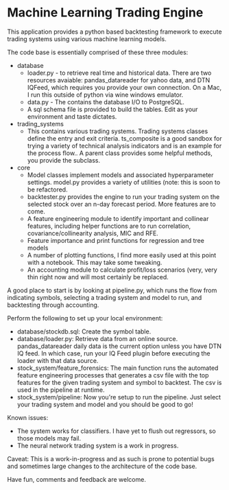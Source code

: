 # Machine Learning Trading Engine
This application provides a python based backtesting framework to execute trading systems using various machine learning models.

The code base is essentially comprised of these three modules:
* database
  * loader.py - to retrieve real time and historical data.  There are two resources avaiable: pandas_datareader for yahoo data, and DTN IQFeed, which requires you provide your own connection.  On a Mac, I run this outside of python via wine windows emulator.
  * data.py - The contains the database I/O to PostgreSQL.  
  * A sql schema file is provided to build the tables.  Edit as your environment and taste dictates.
* trading_systems
  * This contains various trading systems.  Trading systems classes define the entry and exit criteria.   ts_composite is a good sandbox for trying a variety of technical analysis indicators and is an example for the process flow..  A parent class provides some helpful methods, you provide the subclass.  
* core
  * Model classes implement models and associated hyperparameter settings.  model.py provides a variety of utilities (note: this is soon to be refactored.
  * backtester.py provides the engine to run your trading system on the selected stock over an n-day forecast period.  More features are to come.
  * A feature engineering module to identify important and collinear features, including helper functions are to run correlation, covariance/collinearity analysis, MIC and RFE.
  * Feature importance and print functions for regression and tree models
  * A number of plotting functions, I find more easily used at this point with a notebook.  This may take some tweaking.
  * An accounting module to calculate profit/loss scenarios (very, very thin right now and will most certainly be replaced.

A good place to start is by looking at pipeline.py, which runs the flow from indicating symbols, selecting a trading system and model to run, and backtesting through accounting.

Perform the following to set up your local environment:
- database/stockdb.sql: Create the symbol table.
- database/loader.py: Retrieve data from an online source.  pandas_datareader daily data is the current option unless you have DTN IQ feed.  In which case, run your IQ Feed plugin before executing the loader with that data source.
- stock_system/feature_forensics: The main function runs the automated feature engineering processes that generates a csv file with the top features for the given trading system and symbol to backtest.  The csv is used in the pipeline at runtime.
- stock_system/pipeline:  Now you're setup to run the pipeline.  Just select your trading system and model and you should be good to go!

Known issues:
- The system works for classifiers. I have yet to flush out regressors, so those models may fail.
- The neural network trading system is a work in progress.

Caveat: This is a work-in-progress and as such is prone to potential bugs and sometimes large changes to the architecture of the code base.  

Have fun, comments and feedback are welcome.


